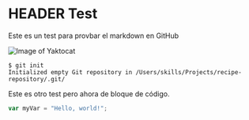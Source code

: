 # HEADER Test

Este es un test para provbar el markdown en GitHub


![Image of Yaktocat](https://octodex.github.com/images/yaktocat.png)


```
$ git init
Initialized empty Git repository in /Users/skills/Projects/recipe-repository/.git/
```


Este es otro test pero ahora de bloque de código.
``` javascript
var myVar = "Hello, world!";
```

